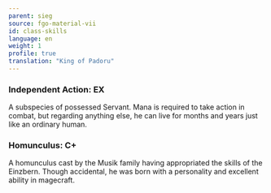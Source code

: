 ```yaml
---
parent: sieg
source: fgo-material-vii
id: class-skills
language: en
weight: 1
profile: true
translation: "King of Padoru"
---
```


### Independent Action: EX

A subspecies of possessed Servant. Mana is required to take action in combat, but regarding anything else, he can live for months and years just like an ordinary human.

### Homunculus: C+

A homunculus cast by the Musik family having appropriated the skills of the Einzbern.
Though accidental, he was born with a personality and excellent ability in magecraft.
